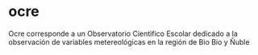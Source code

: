 # ocre
Ocre corresponde a un Observatorio Cientifico Escolar dedicado a la observación de variables metereológicas en la región de Bio Bio y Ñuble
